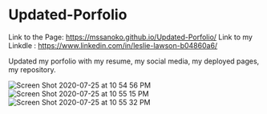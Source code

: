 # Updated-Porfolio

Link to the Page: https://mssanoko.github.io/Updated-Porfolio/
Link to my Linkdle : https://www.linkedin.com/in/leslie-lawson-b04860a6/

Updated my porfolio with my resume, my social media, my deployed pages, my repository.

![Screen Shot 2020-07-25 at 10 54 56 PM](https://user-images.githubusercontent.com/61078512/88470423-248a9900-ceca-11ea-99cf-18eebaa42303.png)
![Screen Shot 2020-07-25 at 10 55 15 PM](https://user-images.githubusercontent.com/61078512/88470434-32d8b500-ceca-11ea-8d45-bea59b1d4e67.png)
![Screen Shot 2020-07-25 at 10 55 32 PM](https://user-images.githubusercontent.com/61078512/88470422-22c0d580-ceca-11ea-85c4-b989918e295d.png)



